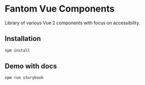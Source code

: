 # Fantom Vue Components

Library of various Vue 2 components with focus on accessibility.

## Installation
```bash
npm install
```

## Demo with docs
```bash
npm run storybook
```
